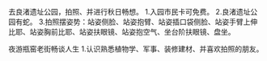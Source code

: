 去良渚遗址公园，拍照、并进行秋日畅想。
1.入园市民卡可免费。
2.良渚遗址公园有蛇。
3.拍照摆姿势：站姿侧脸、站姿抱臂、站姿插口袋侧脸、站姿手臂上伸比耶、站姿胸前比耶、站姿扶眼镜、站姿抱空气、坐台阶扶眼镜、盘坐。

夜游瓶窑老街畅谈人生
1.认识熟悉植物学、军事、装修建材、并喜欢拍照的朋友。